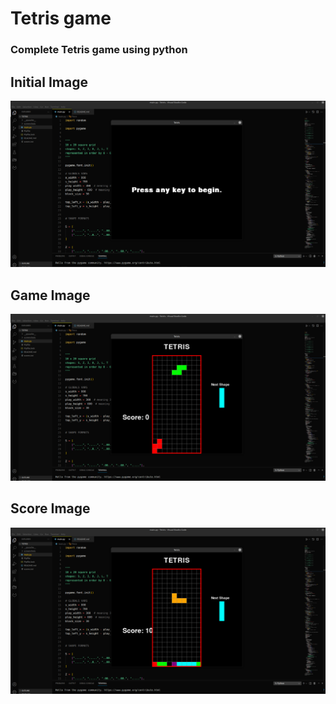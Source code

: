 # Tetris game
### Complete Tetris game using python
## Initial Image
![Initial Image](https://github.com/M-Junior15/TetrisGame/blob/main/screenshots/Screenshot%20from%202022-08-21%2018-58-08.png)
## Game Image
![Game Image](https://github.com/M-Junior15/TetrisGame/blob/main/screenshots/Screenshot%20from%202022-08-21%2018-58-19.png)
## Score Image
![Score Image](https://github.com/M-Junior15/TetrisGame/blob/main/screenshots/Screenshot%20from%202022-08-21%2018-58-47.png)

